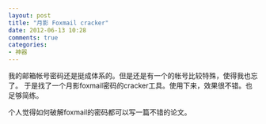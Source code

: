 ```yaml
---
layout: post
title: "月影 Foxmail cracker"
date: 2012-06-13 10:28
comments: true
categories: 
- 神器
---
```


我的邮箱帐号密码还是挺成体系的。但是还是有一个的帐号比较特殊，使得我也忘了。
于是找了一个月影foxmail密码的cracker工具。使用下来，效果很不错。也足够简练。

个人觉得如何破解foxmail的密码都可以写一篇不错的论文。

